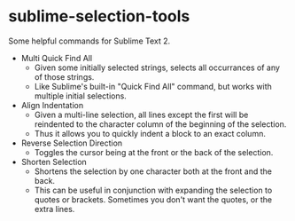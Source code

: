 sublime-selection-tools
=======================

Some helpful commands for Sublime Text 2.

- Multi Quick Find All
    - Given some initially selected strings, selects all occurrances of any of those strings.
    - Like Sublime's built-in "Quick Find All" command, but works with multiple initial selections.
- Align Indentation
    - Given a multi-line selection, all lines except the first will be reindented to the character column of the beginning of the selection.
    - Thus it allows you to quickly indent a block to an exact column.
- Reverse Selection Direction
    - Toggles the cursor being at the front or the back of the selection.
- Shorten Selection
    - Shortens the selection by one character both at the front and the back.
    - This can be useful in conjunction with expanding the selection to quotes or brackets. Sometimes you don't want the quotes, or the extra lines.
